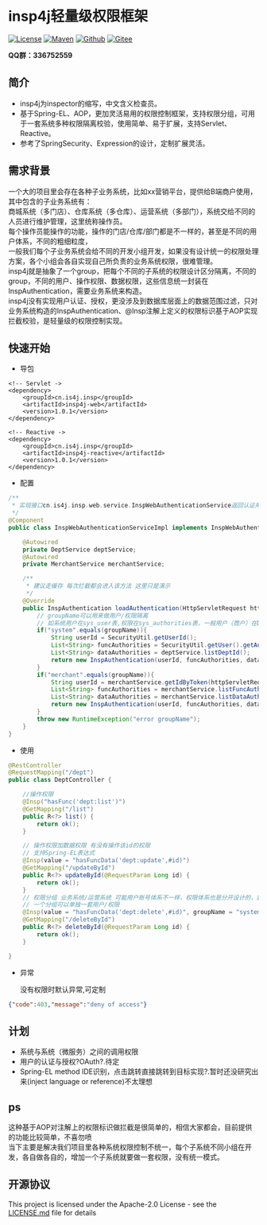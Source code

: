 
# insp4j轻量级权限框架

[![License](https://img.shields.io/badge/license-Apache%202-green.svg)](https://www.apache.org/licenses/LICENSE-2.0)
[![Maven](https://img.shields.io/maven-central/v/cn.is4j.insp/insp4j)](https://search.maven.org/search?q=insp)
[![Github](https://img.shields.io/github/stars/zengzhihong/insp4j?style=social)](https://github.com/zengzhihong/insp4j)
[![Gitee](https://gitee.com/zengzhihong/insp4j/badge/star.svg?theme=dark)](https://gitee.com/zengzhihong/insp4j)

**QQ群：336752559**

## 简介

* insp4j为inspector的缩写，中文含义检查员。 
* 基于Spring-EL、AOP，更加灵活易用的权限控制框架，支持权限分组，可用于一套系统多种权限隔离校验，使用简单、易于扩展，支持Servlet、Reactive。
* 参考了SpringSecurity、Expression的设计，定制扩展灵活。

## 需求背景

一个大的项目里会存在各种子业务系统，比如xx营销平台，提供给B端商户使用，其中包含的子业务系统有：<br>
商城系统（多门店）、仓库系统（多仓库）、运营系统（多部门），系统交给不同的人员进行维护管理，这里统称操作员。<br>
每个操作员能操作的功能，操作的门店/仓库/部门都是不一样的，甚至是不同的用户体系，不同的粗细粒度，<br>
一般我们每个子业务系统会给不同的开发小组开发，如果没有设计统一的权限处理方案，各个小组会各自实现自己所负责的业务系统权限，很难管理。<br>
insp4j就是抽象了一个group，把每个不同的子系统的权限设计区分隔离，不同的group，不同的用户、操作权限、数据权限，这些信息统一封装在InspAuthentication，需要业务系统来构造。<br>
insp4j没有实现用户认证、授权，更没涉及到数据库层面上的数据范围过滤，只对业务系统构造的InspAuthentication、@Insp注解上定义的权限标识基于AOP实现拦截校验，是轻量级的权限控制实现。


## 快速开始

* 导包

```
<!-- Servlet ->
<dependency>
    <groupId>cn.is4j.insp</groupId>
    <artifactId>insp4j-web</artifactId>
    <version>1.0.1</version>
</dependency>
```

```
<!-- Reactive ->
<dependency>
    <groupId>cn.is4j.insp</groupId>
    <artifactId>insp4j-reactive</artifactId>
    <version>1.0.1</version>
</dependency>
```

* 配置

```java
/**
 * 实现接口cn.is4j.insp.web.service.InspWebAuthenticationService返回认证用户的权限 并交由spring ioc管理
 */
@Component
public class InspWebAuthenticationServiceImpl implements InspWebAuthenticationService {

    @Autowired
    private DeptService deptService;
    @Autowired
    private MerchantService merchantService;

    /**
     * 建议走缓存 每次拦截都会进入该方法 这里只是演示
     */
    @Override
    public InspAuthentication loadAuthentication(HttpServletRequest httpServletRequest, String groupName) {
        // groupName可以用来做用户/权限隔离
        // 如系统用户在sys_user表,权限在sys_authorities表，一般用户（商户）在biz_merchant表，权限在biz_merchant_authorities表
        if("system".equals(groupName)){
            String userId = SecurityUtil.getUserId();
            List<String> funcAuthorities = SecurityUtil.getUser().getAuthorities();
            List<String> dataAuthorities = deptService.listDeptId();
            return new InspAuthentication(userId, funcAuthorities, dataAuthorities);
        }
        if("merchant".equals(groupName)){
            String userId = merchantService.getIdByToken(httpServletRequest.getHeader("token"));
            List<String> funcAuthorities = merchantService.listFuncAuthorities(userId);
            List<String> dataAuthorities = merchantService.listDataAuthorities(userId);
            return new InspAuthentication(userId, funcAuthorities, dataAuthorities);
        }
        throw new RuntimeException("error groupName");
    }
}
```

* 使用

```java
@RestController
@RequestMapping("/dept")
public class DeptController {

    //操作权限
    @Insp("hasFunc('dept:list')")
    @GetMapping("/list")
    public R<?> list() {
        return ok();
    }

    // 操作权限加数据权限 有没有操作该id的权限
    // 支持Spring-EL表达式
    @Insp(value = "hasFuncData('dept:update',#id)")
    @GetMapping("/updateById")
    public R<?> updateById(@RequestParam Long id) {
        return ok();
    }
    // 权限分组 业务系统/运营系统 可能用户账号体系不一样，权限体系也是分开设计的，就需要用到groupName来实现分组
    // 一个分组可以单独一套用户/权限
    @Insp(value = "hasFuncData('dept:delete',#id)", groupName = "system")
    @GetMapping("/deleteById")
    public R<?> deleteById(@RequestParam Long id) {
        return ok();
    }

}
```
* 异常

    没有权限时默认异常,可定制
    
```json
{"code":403,"message":"deny of access"}
```

## 计划

- 系统与系统（微服务）之间的调用权限
- 用户的认证与授权?OAuth?.待定
- Spring-EL method IDE识别，点击跳转直接跳转到目标实现?.暂时还没研究出来(inject language or reference)不太理想

## ps

这种基于AOP对注解上的权限标识做拦截是很简单的，相信大家都会，目前提供的功能比较简单，不喜勿喷<br>
当下主要是解决我们项目里各种系统权限控制不统一，每个子系统不同小组在开发，各自做各自的，增加一个子系统就要做一套权限，没有统一模式。<br>

## 开源协议
 
This project is licensed under the Apache-2.0 License - see the [LICENSE.md](LICENSE.md) file for details
 